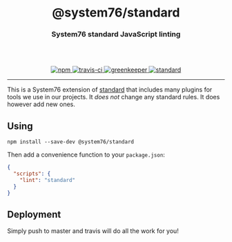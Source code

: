 <div align="center">
  <h1>@system76/standard</h1>
  <h3>System76 standard JavaScript linting</h3>
  <br>
  <br>
</div>

<p align="center">
  <a href="https://www.npmjs.com/package/@system76/standard/">
    <img src="https://img.shields.io/npm/v/@system76/standard.svg" alt="npm">
  </a>

  <a href="https://travis-ci.org/system76/web-standard">
    <img src="https://travis-ci.org/system76/web-standard.svg" alt="travis-ci">
  </a>

  <a href="https://greenkeeper.io/">
    <img src="https://badges.greenkeeper.io/system76/web-standard.svg" alt="greenkeeper">
  </a>
  
  <a href="https://standardjs.com">
    <img src="https://img.shields.io/badge/code_style-standard-brightgreen.svg" alt="standard">
  </a>
</p>

---

This is a System76 extension of [standard](https://github.com/feross/standard)
that includes many plugins for tools we use in our projects. It _does not_
change any standard rules. It does however add new ones.

## Using

```
npm install --save-dev @system76/standard
```

Then add a convenience function to your `package.json`:

```json
{
  "scripts": {
    "lint": "standard"
  }
}
```

## Deployment

Simply push to master and travis will do all the work for you!
